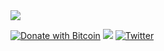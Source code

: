 
<!--
**Strxngy/Strxngy** is a ✨ _special_ ✨ repository because its `README.md` (this file) appears on your GitHub profile.

Here are some ideas to get you started:

- 🔭 I’m currently working on ...
- 🌱 I’m currently learning ...
- 👯 I’m looking to collaborate on ...
- 🤔 I’m looking for help with ...
- 💬 Ask me about ...
- 📫 How to reach me: ...
- 😄 Pronouns: ...
- ⚡ Fun fact: ...

-->

<img src="https://github-readme-stats.vercel.app/api/top-langs/?username=Strxngy&layout=compact&theme=synthwave"/>

[![Donate with Bitcoin](https://en.cryptobadges.io/badge/micro/19UQjwNnMZ7Qg9tePUCosTSQUns8Mefmr8)](https://en.cryptobadges.io/donate/19UQjwNnMZ7Qg9tePUCosTSQUns8Mefmr8) <img src="https://komarev.com/ghpvc/?username=Strxngy&color=blueviolet"/> [![Twitter](https://img.shields.io/twitter/follow/Strxngy.svg)](https://twitter.com/strxngy)
